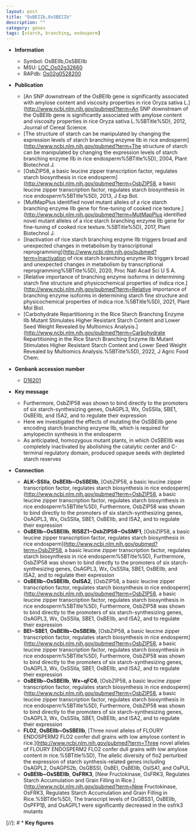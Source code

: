 ```yaml
---
layout: post
title: "OsBEIIb,OsSBEIIb"
description: ""
category: genes
tags: [starch, branching, endosperm]
---
```


* **Information**  
    + Symbol: OsBEIIb,OsSBEIIb  
    + MSU: [LOC_Os02g32660](http://rice.uga.edu/cgi-bin/ORF_infopage.cgi?orf=LOC_Os02g32660)  
    + RAPdb: [Os02g0528200](https://rapdb.dna.affrc.go.jp/locus/?name=Os02g0528200)  

* **Publication**  
    + [An SNP downstream of the OsBEIIb gene is significantly associated with amylose content and viscosity properties in rice Oryza sativa L.](http://www.ncbi.nlm.nih.gov/pubmed?term=An SNP downstream of the OsBEIIb gene is significantly associated with amylose content and viscosity properties in rice Oryza sativa L.%5BTitle%5D), 2012, Journal of Cereal Science.
    + [The structure of starch can be manipulated by changing the expression levels of starch branching enzyme IIb in rice endosperm](http://www.ncbi.nlm.nih.gov/pubmed?term=The structure of starch can be manipulated by changing the expression levels of starch branching enzyme IIb in rice endosperm%5BTitle%5D), 2004, Plant Biotechnol J.
    + [OsbZIP58, a basic leucine zipper transcription factor, regulates starch biosynthesis in rice endosperm](http://www.ncbi.nlm.nih.gov/pubmed?term=OsbZIP58, a basic leucine zipper transcription factor, regulates starch biosynthesis in rice endosperm%5BTitle%5D), 2013, J Exp Bot.
    + [MutMapPlus identified novel mutant alleles of a rice starch branching enzyme IIb gene for fine-tuning of cooked rice texture.](http://www.ncbi.nlm.nih.gov/pubmed?term=MutMapPlus identified novel mutant alleles of a rice starch branching enzyme IIb gene for fine-tuning of cooked rice texture.%5BTitle%5D), 2017, Plant Biotechnol J.
    + [Inactivation of rice starch branching enzyme IIb triggers broad and unexpected changes in metabolism by transcriptional reprogramming](http://www.ncbi.nlm.nih.gov/pubmed?term=Inactivation of rice starch branching enzyme IIb triggers broad and unexpected changes in metabolism by transcriptional reprogramming%5BTitle%5D), 2020, Proc Natl Acad Sci U S A.
    + [Relative importance of branching enzyme isoforms in determining starch fine structure and physicochemical properties of indica rice.](http://www.ncbi.nlm.nih.gov/pubmed?term=Relative importance of branching enzyme isoforms in determining starch fine structure and physicochemical properties of indica rice.%5BTitle%5D), 2021, Plant Mol Biol.
    + [Carbohydrate Repartitioning in the Rice Starch Branching Enzyme IIb Mutant Stimulates Higher Resistant Starch Content and Lower Seed Weight Revealed by Multiomics Analysis.](http://www.ncbi.nlm.nih.gov/pubmed?term=Carbohydrate Repartitioning in the Rice Starch Branching Enzyme IIb Mutant Stimulates Higher Resistant Starch Content and Lower Seed Weight Revealed by Multiomics Analysis.%5BTitle%5D), 2022, J Agric Food Chem.

* **Genbank accession number**  
    + [D16201](http://www.ncbi.nlm.nih.gov/nuccore/D16201)

* **Key message**  
    + Furthermore, OsbZIP58 was shown to bind directly to the promoters of six starch-synthesizing genes, OsAGPL3, Wx, OsSSIIa, SBE1, OsBEIIb, and ISA2, and to regulate their expression
    + Here we investigated the effects of mutating the OsSBEIIb gene encoding starch branching enzyme IIb, which is required for amylopectin synthesis in the endosperm
    + As anticipated, homozygous mutant plants, in which OsSBEIIb was completely inactivated by abolishing the catalytic center and C-terminal regulatory domain, produced opaque seeds with depleted starch reserves

* **Connection**  
    + __ALK~SSIIa__, __OsBEIIb~OsSBEIIb__, [OsbZIP58, a basic leucine zipper transcription factor, regulates starch biosynthesis in rice endosperm](http://www.ncbi.nlm.nih.gov/pubmed?term=OsbZIP58, a basic leucine zipper transcription factor, regulates starch biosynthesis in rice endosperm%5BTitle%5D), Furthermore, OsbZIP58 was shown to bind directly to the promoters of six starch-synthesizing genes, OsAGPL3, Wx, OsSSIIa, SBE1, OsBEIIb, and ISA2, and to regulate their expression
    + __OsBEIIb~OsSBEIIb__, __RISBZ1~OsbZIP58~OsSMF1__, [OsbZIP58, a basic leucine zipper transcription factor, regulates starch biosynthesis in rice endosperm](http://www.ncbi.nlm.nih.gov/pubmed?term=OsbZIP58, a basic leucine zipper transcription factor, regulates starch biosynthesis in rice endosperm%5BTitle%5D), Furthermore, OsbZIP58 was shown to bind directly to the promoters of six starch-synthesizing genes, OsAGPL3, Wx, OsSSIIa, SBE1, OsBEIIb, and ISA2, and to regulate their expression
    + __OsBEIIb~OsSBEIIb__, __OsISA2__, [OsbZIP58, a basic leucine zipper transcription factor, regulates starch biosynthesis in rice endosperm](http://www.ncbi.nlm.nih.gov/pubmed?term=OsbZIP58, a basic leucine zipper transcription factor, regulates starch biosynthesis in rice endosperm%5BTitle%5D), Furthermore, OsbZIP58 was shown to bind directly to the promoters of six starch-synthesizing genes, OsAGPL3, Wx, OsSSIIa, SBE1, OsBEIIb, and ISA2, and to regulate their expression
    + __BEI~SBE1__, __OsBEIIb~OsSBEIIb__, [OsbZIP58, a basic leucine zipper transcription factor, regulates starch biosynthesis in rice endosperm](http://www.ncbi.nlm.nih.gov/pubmed?term=OsbZIP58, a basic leucine zipper transcription factor, regulates starch biosynthesis in rice endosperm%5BTitle%5D), Furthermore, OsbZIP58 was shown to bind directly to the promoters of six starch-synthesizing genes, OsAGPL3, Wx, OsSSIIa, SBE1, OsBEIIb, and ISA2, and to regulate their expression
    + __OsBEIIb~OsSBEIIb__, __Wx~qFC6__, [OsbZIP58, a basic leucine zipper transcription factor, regulates starch biosynthesis in rice endosperm](http://www.ncbi.nlm.nih.gov/pubmed?term=OsbZIP58, a basic leucine zipper transcription factor, regulates starch biosynthesis in rice endosperm%5BTitle%5D), Furthermore, OsbZIP58 was shown to bind directly to the promoters of six starch-synthesizing genes, OsAGPL3, Wx, OsSSIIa, SBE1, OsBEIIb, and ISA2, and to regulate their expression
    + __FLO2__, __OsBEIIb~OsSBEIIb__, [Three novel alleles of FLOURY ENDOSPERM2 FLO2 confer dull grains with low amylose content in rice.](http://www.ncbi.nlm.nih.gov/pubmed?term=Three novel alleles of FLOURY ENDOSPERM2 FLO2 confer dull grains with low amylose content in rice.%5BTitle%5D), The allelic diversity of flo2 perturbed the expression of starch synthesis-related genes including OsAGPL2, OsAGPS2b, OsGBSSI, OsBEI, OsBEIIb, OsISA1, and OsPUL
    + __OsBEIIb~OsSBEIIb__, __OsFRK3__, [New Fructokinase, OsFRK3, Regulates Starch Accumulation and Grain Filling in Rice.](http://www.ncbi.nlm.nih.gov/pubmed?term=New Fructokinase, OsFRK3, Regulates Starch Accumulation and Grain Filling in Rice.%5BTitle%5D),  The transcript levels of OsGBSS1, OsBEIIb, OsPFP1β, and OsAGPL1 were significantly decreased in the osfrk3 mutants

[//]: # * **Key figures**  


